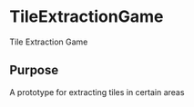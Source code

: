 # TileExtractionGame
Tile Extraction Game
## Purpose
A prototype for extracting tiles in certain areas
